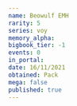 ```yaml
---
name: Beowulf EMH
rarity: 5
series: voy
memory_alpha:
bigbook_tier: -1
events: 0
in_portal:
date: 16/11/2021
obtained: Pack
mega: false
published: true
---
```



